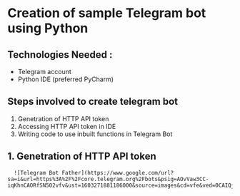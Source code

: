 # Creation of sample Telegram bot using Python

## Technologies Needed :
  * Telegram account
  * Python IDE (preferred PyCharm)


## Steps involved to create telegram bot 
  1. Genetration of HTTP API token
  2. Accessing HTTP API token in IDE
  3. Writing code to use inbuilt functions in Telegram Bot
  
## 1. Genetration of HTTP API token
      ![Telegram Bot Father](https://www.google.com/url?sa=i&url=https%3A%2F%2Fcore.telegram.org%2Fbots&psig=AOvVaw3CC-iqKhnCAORfSN502vfv&ust=1603271881186000&source=images&cd=vfe&ved=0CAIQjRxqFwoTCLDAoKvrwuwCFQAAAAAdAAAAABAD)
